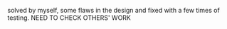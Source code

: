 solved by myself, some flaws in the design and fixed with a few times of testing.
NEED TO CHECK OTHERS' WORK
